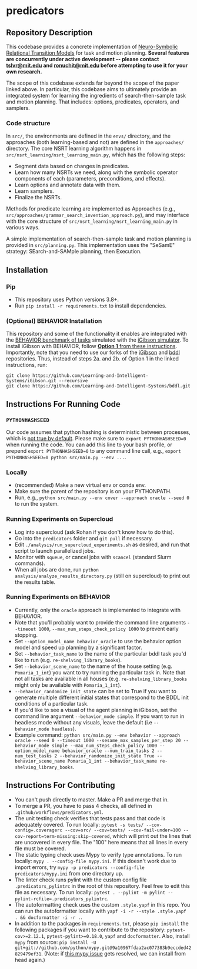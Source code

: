 # predicators

## Repository Description

This codebase provides a concrete implementation of [Neuro-Symbolic Relational Transition Models](https://arxiv.org/abs/2105.14074) for task and motion planning. **Several features are concurrently under active development -- please contact <tslvr@mit.edu> and <ronuchit@mit.edu> before attempting to use it for your own research.**

The scope of this codebase extends far beyond the scope of the paper linked above. In particular, this codebase aims to ultimately provide an integrated system for learning the ingredients of search-then-sample task and motion planning. That includes: options, predicates, operators, and samplers.

### Code structure

In `src/`, the environments are defined in the `envs/` directory, and the approaches (both learning-based and not) are defined in the `approaches/` directory. The core NSRT learning algorithm happens in `src/nsrt_learning/nsrt_learning_main.py`, which has the following steps:
* Segment data based on changes in predicates.
* Learn how many NSRTs we need, along with the symbolic operator components of each (parameters, preconditions, and effects).
* Learn options and annotate data with them.
* Learn samplers.
* Finalize the NSRTs.

Methods for predicate learning are implemented as Approaches (e.g., `src/approaches/grammar_search_invention_approach.py`), and may interface with the core structure of `src/nsrt_learning/nsrt_learning_main.py` in various ways.

A simple implementation of search-then-sample task and motion planning is provided in `src/planning.py`. This implementation uses the "SeSamE" strategy: SEarch-and-SAMple planning, then Execution.

## Installation
### Pip
* This repository uses Python versions 3.8+.
* Run `pip install -r requirements.txt` to install dependencies.

### (Optional) BEHAVIOR Installation
This repository and some of the functionality it enables are integrated with the [BEHAVIOR benchmark of tasks](https://behavior.stanford.edu/benchmark-guide) simulated with the [iGibson simulator](https://github.com/StanfordVL/iGibson). To install iGibson with BEHAVIOR, follow [**Option 1** from these instructions](https://stanfordvl.github.io/behavior/installation.html). Importantly, note that you need to use our forks of the [iGibson](https://github.com/Learning-and-Intelligent-Systems/iGibson) and [bddl](https://github.com/Learning-and-Intelligent-Systems/bddl) repositories. Thus, instead of steps 2a. and 2b. of Option 1 in the linked instructions, run:
```
git clone https://github.com/Learning-and-Intelligent-Systems/iGibson.git --recursive
git clone https://github.com/Learning-and-Intelligent-Systems/bddl.git
```

## Instructions For Running Code

### `PYTHONHASHSEED`
Our code assumes that python hashing is deterministic between processes, which is [not true by default](https://stackoverflow.com/questions/30585108/disable-hash-randomization-from-within-python-program).
Please make sure to `export PYTHONHASHSEED=0` when running the code. You can add this line to your bash profile, or prepend `export PYTHONHASHSEED=0` to any command line call, e.g., `export PYTHONHASHSEED=0 python src/main.py --env ...`.

### Locally
* (recommended) Make a new virtual env or conda env.
* Make sure the parent of the repository is on your PYTHONPATH.
* Run, e.g., `python src/main.py --env cover --approach oracle --seed 0` to run the system.

### Running Experiments on Supercloud
* Log into supercloud (ask Rohan if you don't know how to do this).
* Go into the `predicators` folder and `git pull` if necessary.
* Edit `./analysis/run_supercloud_experiments.sh` as desired, and run that script to launch parallelized jobs.
* Monitor with `squeue`, or cancel jobs with `scancel` (standard Slurm commands).
* When all jobs are done, run `python analysis/analyze_results_directory.py` (still on supercloud) to print out the results table.

### Running Experiments on BEHAVIOR
* Currently, only the `oracle` approach is implemented to integrate with BEHAVIOR.
* Note that you'll probably want to provide the command line arguments `--timeout 1000`, `--max_num_steps_check_policy 1000` to prevent early stopping.
* Set `--option_model_name behavior_oracle` to use the behavior option model and speed up planning by a significant factor.
* Set `--behavior_task_name` to the name of the particular bddl task you'd like to run (e.g. `re-shelving_library_books`).
* Set `--behavior_scene_name` to the name of the house setting (e.g. `Pomaria_1_int`) you want to try running the particular task in. Note that not all tasks are available in all houses (e.g. `re-shelving_library_books` might only be available with `Pomaria_1_int`).
* `--behavior_randomize_init_state` can be set to True if you want to generate multiple different initial states that correspond to the BDDL init conditions of a particular task.
* If you'd like to see a visual of the agent planning in iGibson, set the command line argument `--behavior_mode simple`. If you want to run in headless mode without any visuals, leave the default (i.e `--behavior_mode headless`).
* Example command: `python src/main.py --env behavior --approach oracle --seed 0 --timeout 1000 --sesame_max_samples_per_step 20 --behavior_mode simple --max_num_steps_check_policy 1000 --option_model_name behavior_oracle --num_train_tasks 2 --num_test_tasks 2 --behavior_randomize_init_state True --behavior_scene_name Pomaria_1_int --behavior_task_name re-shelving_library_books`.

## Instructions For Contributing
* You can't push directly to master. Make a PR and merge that in.
* To merge a PR, you have to pass 4 checks, all defined in `.github/workflows/predicators.yml`.
* The unit testing check verifies that tests pass and that code is adequately covered. To run locally: `pytest -s tests/ --cov-config=.coveragerc --cov=src/ --cov=tests/ --cov-fail-under=100 --cov-report=term-missing:skip-covered`, which will print out the lines that are uncovered in every file. The "100" here means that all lines in every file must be covered.
* The static typing check uses Mypy to verify type annotations. To run locally: `mypy . --config-file mypy.ini`. If this doesn't work due to import errors, try `mypy -p predicators --config-file predicators/mypy.ini` from one directory up.
* The linter check runs pylint with the custom config file `.predicators_pylintrc` in the root of this repository. Feel free to edit this file as necessary. To run locally: `pytest . --pylint -m pylint --pylint-rcfile=.predicators_pylintrc`.
* The autoformatting check uses the custom `.style.yapf` in this repo. You can run the autoformatter locally with `yapf -i -r --style .style.yapf . && docformatter -i -r .`.
* In addition to the packages in `requirements.txt`, please `pip install` the following packages if you want to contribute to the repository: `pytest-cov>=2.12.1`, `pytest-pylint>=0.18.0`, `yapf` and `docformatter`. Also, install `mypy` from source: `pip install -U git+git://github.com/python/mypy.git@9a10967fdaa2ac077383b9eccded42829479ef31`. (Note: if [this mypy issue](https://github.com/python/mypy/issues/5485) gets resolved, we can install from head again.)
